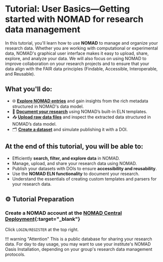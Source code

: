 # Tutorial: User Basics&mdash;Getting started with NOMAD for research data management

In this tutorial, you'll learn how to use **NOMAD** to manage and organize your research data. Whether you are working with computational or experimental data, NOMAD's graphical user interface makes it easy to upload, share, explore, and analyze your data. We will also focus on using NOMAD to improve collaboration on your research projects and to ensure that your data align with the FAIR data principles (Findable, Accessible, Interoperable, and Reusable).

## What you'll do:

- 🌐 [**Explore NOMAD entries**](./T16_2/T16_2_explore_data_records.md) and gain insights from the rich metadata structured in NOMAD's data model.
- 📖 [**Document your research**](./T16_6/T16_6_document_your_research.md) using NOMAD’s built-in ELN templates.
- 📥 [**Upload raw data files**](./T16_3/T16_3_upload_raw_data_files.md) and inspect the extracted data structured in NOMAD’s data model.
- 🗂️ [**Create a dataset**](./T16_5/T16_5_create_a_dataset.md) and simulate publishing it with a DOI.

<!-- **Advanced Topics:** -->

<!-- - 🛠️ [**Create custom ELN templates**](./T16_7/T16_7_create_custom_eln_templates.md).
- 🛠️ [**Use the tabular parser**](./T16_8/T16_8_write_a_custom_parser.md) for tabular data, such as `.csv` or `.xls` files. -->

## At the end of this tutorial, you will be able to:
- Efficiently **search, filter, and explore data** in NOMAD.
- Manage, upload, and share your research data using NOMAD.
- Publish your datasets with DOIs to ensure **accessibility and reusability**.
- Use the **NOMAD ELN functionality** to document your research.
- Understand the essentials of creating custom templates and parsers for your research data.

## ⚙️ Tutorial Preparation

### Create a NOMAD account at the [NOMAD Central Deployment](https://nomad-lab.eu/prod/v1/gui/about/information){:target="\_blank"}

Click `LOGIN/REGISTER` at the top right.

!!! warning "Attention"
    This is a public database for sharing your research data. For day to day usage, you may want to use your institute's NOMAD Oasis Installation, depending on your group's research data management protocols.
